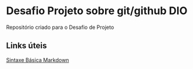 # Desafio Projeto sobre git/github DIO
Repositório criado para o Desafio de Projeto

## Links úteis

[Sintaxe Básica Markdown](https://www.markdownguide.org/basic-syntax/)

